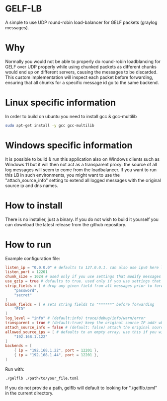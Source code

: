 # GELF-LB

A simple to use UDP round-robin load-balancer for GELF packets (graylog messages).

# Why

Normally you would not be able to properly do round-robin loadblancing for GELF over UDP properly while using chunked packets as different chunks would end up on different servers, causing the messages to be discarded. This custom implementation will inspect each packet before forwarding, ensuring that all chunks for a specific message id go to the same backend.

# Linux specific information

In order to build on ubuntu you need to install gcc & gcc-multilib
```bash
sudo apt-get install -y gcc gcc-multilib
```

# Windows specific information

It is possible to build & run this application also on Windows clients such as Windows 11 but it will then not act as a transparent proxy: the source of all log messages will seem to come from the loadbalancer. If you want to run this LB in such environments, you might want to use the "attach_source_info" setting to extend all logged messages with the original source ip and dns names.

# How to install

There is no installer, just a binary. If you do not wish to build it yourself you can download the latest release from the github repository.

# How to run

Example configuration file:
```toml
listen_ip = "0.0.0.0" # defaults to 127.0.0.1. can also use ipv6 here like this: "[::1]" 
listen_port = 12201
chunk_size = 1024 # used only if you use settings that modify messages such as: attach_source_info,strip_fields or blank_fields
use_gzip = true # defaults to true. used only if you use settings that modify messages such as: attach_source_info,strip_fields or blank_fields.
strip_fields = [ # drop any given field from all messages prior to forwarding them.
    "password", 
    "secret"
]
blank_fields = [ # sets string fields to "******" before forwarding
    "PID"
]
log_level = "info" # (default:info) trace/debug/info/warn/error
transparent = true # (default:true) keep the original source IP addr when forwarding - this is not allowed on non-server versions of Windows
attach_source_info = false # (default: false) attach the original source IP and DNS name fields to all logged messages - mostly useful when running on non-server versions of Windows
allowed_source_ips = [ # defaults to an empty array. use this if you wish to only allow forwarding from specific sources
    "192.168.1.122"
]
backends = [
    { ip = "192.168.1.22", port = 12201 },
    { ip = "192.168.1.44", port = 12201 },    
]
```

Run with:
```bash
./gelflb ./path/to/your_file.toml
```

If you do not provide a path, gelflb will default to looking for "./gelflb.toml" in the current directory.

